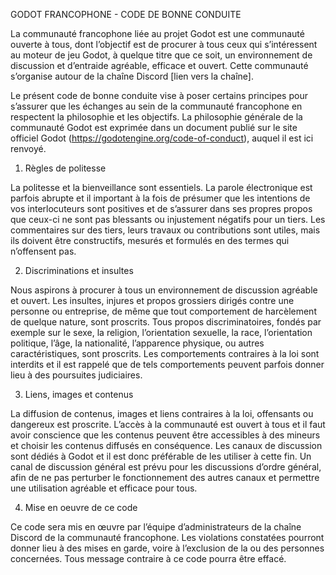 GODOT FRANCOPHONE - CODE DE BONNE CONDUITE

La communauté francophone liée au projet Godot est une communauté ouverte à tous, dont l’objectif est de procurer à tous ceux qui s’intéressent au moteur de jeu Godot, à quelque titre que ce soit, un environnement de discussion et d’entraide agréable, efficace et ouvert. Cette communauté s’organise autour de la chaîne Discord [lien vers la chaîne].

Le présent code de bonne conduite vise à poser certains principes pour s’assurer que les échanges au sein de la communauté francophone en respectent la philosophie et les objectifs. La philosophie générale de la communauté Godot est exprimée dans un document publié sur le site officiel Godot (https://godotengine.org/code-of-conduct), auquel il est ici renvoyé.

1. Règles de politesse

La politesse et la bienveillance sont essentiels. La parole électronique est parfois abrupte et il important à la fois de présumer que les intentions de vos interlocuteurs sont positives et de s’assurer dans ses propres propos que ceux-ci ne sont pas blessants ou injustement négatifs pour un tiers. Les commentaires sur des tiers, leurs travaux ou contributions sont utiles, mais ils doivent être constructifs, mesurés et formulés en des termes qui n’offensent pas.

2. Discriminations et insultes

Nous aspirons à procurer à tous un environnement de discussion agréable et ouvert. Les insultes, injures et propos grossiers dirigés contre une personne ou entreprise, de même que tout comportement de harcèlement de quelque nature, sont proscrits. Tous propos discriminatoires, fondés par exemple sur le sexe, la religion, l’orientation sexuelle, la race, l’orientation politique, l’âge, la nationalité, l’apparence physique, ou autres caractéristiques, sont proscrits. Les comportements contraires à la loi sont interdits et il est rappelé que de tels comportements peuvent parfois donner lieu à des poursuites judiciaires.

3. Liens, images et contenus

La diffusion de contenus, images et liens contraires à la loi, offensants ou dangereux est proscrite. L’accès à la communauté est ouvert à tous et il faut avoir conscience que les contenus peuvent être accessibles à des mineurs et choisir les contenus diffusés en conséquence. 
Les canaux de discussion sont dédiés à Godot et il est donc préférable de les utiliser à cette fin. Un canal de discussion général est prévu pour les discussions d’ordre général, afin de ne pas perturber le fonctionnement des autres canaux et permettre une utilisation agréable et efficace pour tous.

4. Mise en oeuvre de ce code

Ce code sera mis en œuvre par l’équipe d’administrateurs de la chaîne Discord de la communauté francophone. Les violations constatées pourront donner lieu à des mises en garde, voire à l’exclusion de la ou des personnes concernées. Tous message contraire à ce code pourra être effacé. 
